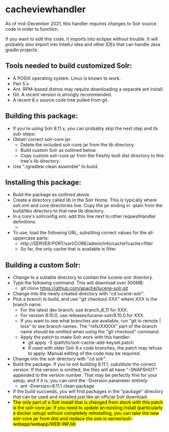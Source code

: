 # cacheviewhandler

As of mid-December 2021, this handler requires changes to Solr source code in order to function.

If you want to edit this code, it imports into eclipse without trouble.  It will probably also import into IntelliJ idea and other IDEs that can handle Java gradle projects.

## Tools needed to build customized Solr:

* A POSIX operating system.  Linux is known to work.
* Perl 5.x.
* Ant.  RPM-based distros may require downloading a separate ant install.
* Git.  A recent version is strongly recommended.
* A recent 8.x source code tree pulled from git.

## Building this package:

* If you're using Solr 8.11.x, you can probably skip the next step and its sub-steps:
* Obtain correct solr-core jar:
    * Delete the included solr-core jar from the lib directory.
    * Build custom Solr as outlined below.
    * Copy custom solr-core jar from the freshly built dist directory to this tree's lib directory.
* Use "./gradlew clean assemble" to build.

## Installing this package:

* Build the package as outlined above.
* Create a directory called lib in the Solr Home.  This is typically where solr.xml and core directories live.  Copy the jar ending in -plain from the build/libs directory to that new lib directory.
* In a core's solrconfig.xml, add this line next to other requestHandler definitions:
    * <requestHandler name="/admin/info/cache" class="org.elyograg.solr.handler.CacheViewHandler" />
* To use, load the following URL, substiting correct values for the all-uppercase parts:
    * http://SERVER:PORT/sorl/CORE/admin/info/cache?cache=filter
    * So far, the only cache that is available is filter.

## Building a custom Solr:

* Change to a suitable directory to contain the lucene-solr directory.
* Type the following command.  This will download over 500MB:
    * git clone https://github.com/apache/lucene-solr.git
* Change into the newly created directory with "cd lucene-solr".
* Pick a branch to build, and use "git checkout XXX" where XXX is the branch name.
    * For the latest dev branch, use branch_8_11 for XXX.
    * For version 8.10.0, use releases/lucene-solr/8.10.0 for XXX.
    * If you want to see what branches are available, run "git ls-remote | less" to see branch names.  The "refs/XXXXX" part of the branch name should be omitted when using the "git checkout" command.
    * Apply the patch to make Solr work with this handler:
        * git apply -3 /path/to/solr-cache-add-keyset.patch
        * If used with older Solr 8.x code branches, the patch may refuse to apply.  Manual editing of the code may be required.
* Change into the solr directory with "cd solr".
* Build the package.  If you're not building 8.11.1, substitute the correct version.  If the version is omitted, the files will all have "-SNAPSHOT" appended to the version number.  That may be perfectly fine for your setup, and if it is, you can omit the -Dversion parameter entirely:
    * ant -Dversion=8.11.1 clean package
* If the build succeeds, you will find packages in the "package" directory that can be used and installed just like an official Solr download.
* <mark>The only part of a Solr install that is changed from stock with this patch is the solr-core jar.  If you need to update an existing install (particularly a docker setup) without completely reinstalling, you can take the new solr-core jar from dist and replace the one in server/solr-webapp/webapp/WEB-INF/lib</mark>
